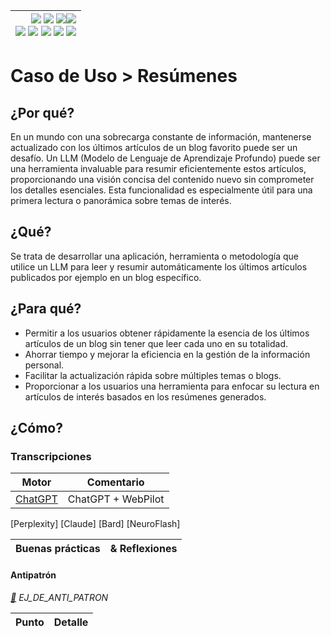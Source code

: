 <div align=right>

|[![](https://img.shields.io/badge/-Inicio-FFF?style=flat&logo=Emlakjet&logoColor=black)](/README.md) [![](https://img.shields.io/badge/-Introducción-FFF?style=flat&logo=abbrobotstudio&logoColor=black)](/documentos/intro.md) [![](https://img.shields.io/badge/-Panorámica-FFF?style=flat&logo=openstreetmap&logoColor=black)](/documentos/panoramica.md)[![](https://img.shields.io/badge/-Modelos_de_lenguaje-FFF?style=flat&logo=LiveChat&logoColor=black)](/documentos/LLMs.md)<br>  [![](https://img.shields.io/badge/-Prompts-FFF?style=flat&logo=Proton&logoColor=black)](/documentos/prompts/README.md) [![](https://img.shields.io/badge/-Ing,_de_prompts-FFF?style=flat&logo=googleearthengine&logoColor=black)](/documentos/ingenieriaDePrompts/README.md) [![](https://img.shields.io/badge/-Patrones-FFF?style=flat&logo=textpattern&logoColor=black)](/documentos/ingenieriaDePrompts/patrones/README.md) [![](https://img.shields.io/badge/8vP-FFF?style=flat&logo=v8&logoColor=black)](/documentos/prompts/mejoresPracticas/8virtudesDelPrompting.md) [![](https://img.shields.io/badge/-Casos_de_uso-FFF?style=flat&logo=gitbook&logoColor=black)](/documentos/casosDeUso/README.md)|
|-:|

</div>

# Caso de Uso > Resúmenes

## ¿Por qué?

En un mundo con una sobrecarga constante de información, mantenerse actualizado con los últimos artículos de un blog favorito puede ser un desafío. Un LLM (Modelo de Lenguaje de Aprendizaje Profundo) puede ser una herramienta invaluable para resumir eficientemente estos artículos, proporcionando una visión concisa del contenido nuevo sin comprometer los detalles esenciales. Esta funcionalidad es especialmente útil para una primera lectura o panorámica sobre temas de interés.

## ¿Qué?

Se trata de desarrollar una aplicación, herramienta o metodología que utilice un LLM para leer y resumir automáticamente los últimos artículos publicados por ejemplo en un blog específico.

## ¿Para qué?

- Permitir a los usuarios obtener rápidamente la esencia de los últimos artículos de un blog sin tener que leer cada uno en su totalidad.
- Ahorrar tiempo y mejorar la eficiencia en la gestión de la información personal.
- Facilitar la actualización rápida sobre múltiples temas o blogs.
- Proporcionar a los usuarios una herramienta para enfocar su lectura en artículos de interés basados en los resúmenes generados.

## ¿Cómo?

### Transcripciones

|Motor|Comentario|
|-|-|
[ChatGPT](https://chat.openai.com/share/9edebcca-8750-4b6c-abd2-95fbaa6bf6c8)|ChatGPT + WebPilot
[Perplexity]
[Claude]
[Bard]
[NeuroFlash]

|Buenas prácticas|& Reflexiones
|-|-|

#### Antipatrón

*[:link:]() EJ_DE_ANTI_PATRON*

|Punto|Detalle|
|-|-|
